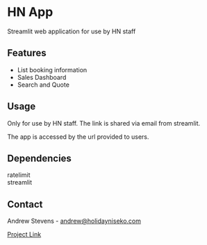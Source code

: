 # HN App

Streamlit web application for use by HN staff

## Features

- List booking information
- Sales Dashboard 
- Search and Quote 

## Usage

Only for use by HN staff. The link is shared via email from streamlit.

The app is accessed by the url provided to users. 


## Dependencies

ratelimit  
streamlit


## Contact

Andrew Stevens - andrew@holidayniseko.com 

[Project Link](https://github.com/gerardandrews1/app_5.git)
